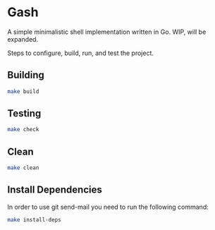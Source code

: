 # Gash
A simple minimalistic shell implementation written in Go. WIP, will be expanded.

Steps to configure, build, run, and test the project.

## Building

```bash
make build
```

## Testing

```bash
make check
```

## Clean

```bash
make clean
```

## Install Dependencies

In order to use git send-mail you need to run the following command:

```bash
make install-deps
```
